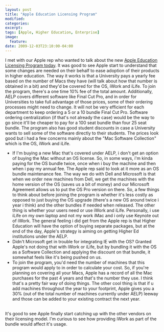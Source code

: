 ```yaml
---
layout: post
title: "Apple Education Licensing Program"
modified:
categories: 
excerpt:
tags: [Apple, Higher Education, Enterprise]
image:
  feature:
date: 2009-12-03T23:10:00-04:00
---
```

I met with our Apple rep who wanted to talk about the new [Apple Education Licensing Program today](http://www.apple.com/education/licensingprogram/). It was good to see Apple start to understand that some changes are needed on their behalf to ease adoption of their products in higher education. The way it works is that a University pays a yearly fee based on the number of Macs they have (will talk about how that number is obtained in a bit) and they'd be covered for the OS, iWork and iLife. To join the program, there's a one time 10% fee of the total amount. Additionally, AELP covers different software like Final Cut Pro, and in order for Universities to take full advantage of those prices, some of their ordering processes might need to change. It will not be very efficient for each department to keep ordering a 5 or a 10 bundle Final Cut Pro. Software ordering centralization (if that's not already the case) would be the way to go since it'll be cheaper to pay for a 100 seat bundle than four 25 seat bundle. The program also has good student discounts in case a University wants to sell some of the software directly to their students. The prices look good but i had a few concerns mainly about the "Mac Software Collection" which is the OS, iWork and iLife. 

* If I'm buying a new Mac that's covered under AELP, i don't get an option of buying the Mac without an OS license. So, in some ways, i'm kinda paying for the OS bundle twice, once when i buy the machine and then when i pay my annual fee. The Apple rep said to look at it more as an OS bundle maintenance fee. The way we do with Dell and Microsoft is that when we order new machines from Dell, we get the machines with the home version of the OS (saves us a bit of money) and our Microsoft Agreement allows us to put the OS Pro version on there. So, a few things to think about before joining the program is whether it's less costly as opposed to just buying the OS upgrade (there's a new OS around twice i year i think) and the other bundles if needed when released. The other thing is whether your users need or use iWork and iLife. Personally, i use iLife on my own laptop and not my work iMac and i only use Keynote out of iWork. The general feeling i did get from the Apple rep is that Higher Education will have the option of buying separate packages, but at the end of the day, Apple's strategy is aiming on getting Higher Ed institutions under the AELP.
* Didn't Microsoft get in trouble for integrating IE with the OS? Granted Apple's not doing that with iWork or iLife, but by bundling it with the OS as a Software Collection and applying the discount on that bundle, it somewhat feels like it's being pushed on us.
* To join the program, you'd need the number of machines that this program would apply to in order to calculate your cost. So, if you're planning on covering all your Macs, Apple has a record of all the Mac purchases for the past 4 years and that's the number they use. I think that's a pretty fair way of doing things. The other cool thing is that if u add machines throughout the year to your footprint, Apple gives you a 30% (out of the total number of machines currently under AELP) leeway and those can be added to your existing contract the next year.  
<br>
It's good to see Apple finally start catching up with the other vendors on their licensing model. I'm curious to see how providing iWork as part of the bundle would affect it's usage.
